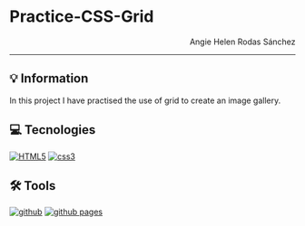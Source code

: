 # Practice-CSS-Grid
<p style="text-align: end;">Angie Helen Rodas Sánchez</p>

---

## 💡 Information
In this project I have practised the use of grid to create an image gallery.

## 💻 Tecnologies

<a href='https://github.com/shivamkapasia0' target="_blank"><img alt='HTML5' src='https://img.shields.io/badge/HTML5-100000?style=for-the-badge&logo=HTML5&logoColor=white&labelColor=E34F26&color=E34F26'/></a>
<a href='https://github.com/shivamkapasia0' target="_blank"><img alt='css3' src='https://img.shields.io/badge/CSS3-100000?style=for-the-badge&logo=css3&logoColor=white&labelColor=1572B6&color=1572B6'/></a>

## 🛠 Tools

<a href='https://github.com/shivamkapasia0' target="_blank"><img alt='github' src='https://img.shields.io/badge/Github-100000?style=for-the-badge&logo=github&logoColor=white&labelColor=181717&color=181717'/></a>
<a href='https://github.com/shivamkapasia0' target="_blank"><img alt='github pages' src='https://img.shields.io/badge/Github_Pages-100000?style=for-the-badge&logo=github pages&logoColor=white&labelColor=222222&color=222222'/></a>
